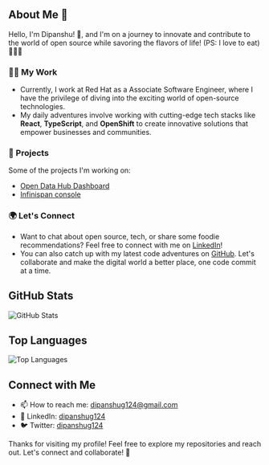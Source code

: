 ## About Me 🚀

Hello, I'm Dipanshu! 👋, and I'm on a journey to innovate and contribute to the world of open source while savoring the flavors of life! (PS: I love to eat)🍔🌮🍕

### 👨‍💻 My Work
- Currently, I work at Red Hat as a Associate Software Engineer, where I have the privilege of diving into the exciting world of open-source technologies.
- My daily adventures involve working with cutting-edge tech stacks like **React**, **TypeScript**, and **OpenShift** to create innovative solutions that empower businesses and communities.

### 🚀 Projects
Some of the projects I'm working on:

- [Open Data Hub Dashboard](https://github.com/opendatahub-io/odh-dashboard)
- [Infinispan console](https://github.com/infinispan/infinispan-console)

### 🌍 Let's Connect
- Want to chat about open source, tech, or share some foodie recommendations? Feel free to connect with me on [LinkedIn](https://www.linkedin.com/in/dipanshug124/)!
- You can also catch up with my latest code adventures on [GitHub](https://github.com/dpanshug). Let's collaborate and make the digital world a better place, one code commit at a time.

## GitHub Stats
![GitHub Stats](https://github-readme-stats.vercel.app/api?username=dpanshug&show_icons=true&count_private=true&theme=radical)

## Top Languages
![Top Languages](https://github-readme-stats.vercel.app/api/top-langs/?username=dpanshug&layout=compact&theme=radical)

## Connect with Me
- 📫 How to reach me: dipanshug124@gmail.com
- 🔗 LinkedIn: [dipanshug124](https://www.linkedin.com/in/dipanshug124/)
- 🐦 Twitter: [dipanshug124](https://twitter.com/dipanshug124/)

Thanks for visiting my profile! Feel free to explore my repositories and reach out. Let's connect and collaborate! 🚀
